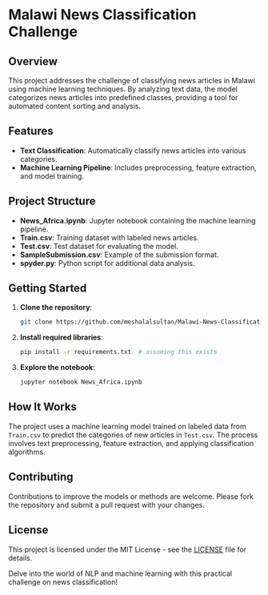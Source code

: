 # Malawi News Classification Challenge

## Overview
This project addresses the challenge of classifying news articles in Malawi using machine learning techniques. By analyzing text data, the model categorizes news articles into predefined classes, providing a tool for automated content sorting and analysis.

## Features
- **Text Classification**: Automatically classify news articles into various categories.
- **Machine Learning Pipeline**: Includes preprocessing, feature extraction, and model training.

## Project Structure
- **News_Africa.ipynb**: Jupyter notebook containing the machine learning pipeline.
- **Train.csv**: Training dataset with labeled news articles.
- **Test.csv**: Test dataset for evaluating the model.
- **SampleSubmission.csv**: Example of the submission format.
- **spyder.py**: Python script for additional data analysis.

## Getting Started
1. **Clone the repository**:
    ```bash
    git clone https://github.com/meshalalsultan/Malawi-News-Classification-Challenge.git
    ```
2. **Install required libraries**:
    ```bash
    pip install -r requirements.txt  # assuming this exists
    ```
3. **Explore the notebook**:
    ```bash
    jupyter notebook News_Africa.ipynb
    ```

## How It Works
The project uses a machine learning model trained on labeled data from `Train.csv` to predict the categories of new articles in `Test.csv`. The process involves text preprocessing, feature extraction, and applying classification algorithms.

## Contributing
Contributions to improve the models or methods are welcome. Please fork the repository and submit a pull request with your changes.

## License
This project is licensed under the MIT License - see the [LICENSE](LICENSE) file for details.

Delve into the world of NLP and machine learning with this practical challenge on news classification!
